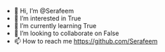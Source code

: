 - 👋 Hi, I’m @Serafeem
- 👀 I’m interested in True
- 🌱 I’m currently learning True
- 💞️ I’m looking to collaborate on False
- 📫 How to reach me https://github.com/Serafeem

<!---
Serafeem/Serafeem is a ✨ special ✨ repository because its `README.md` (this file) appears on your GitHub profile.
You can click the Preview link to take a look at your changes.
--->
